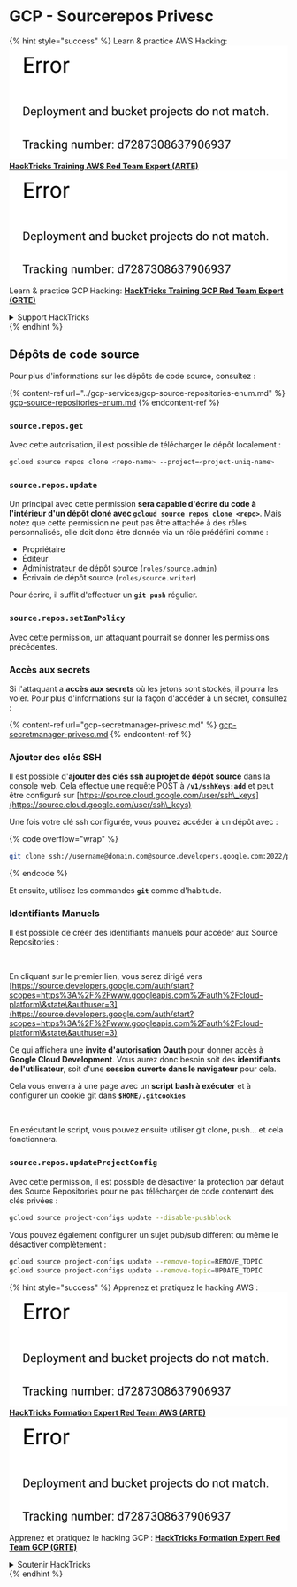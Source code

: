 # GCP - Sourcerepos Privesc

{% hint style="success" %}
Learn & practice AWS Hacking:<img src="../../../.gitbook/assets/image (1) (1).png" alt="" data-size="line">[**HackTricks Training AWS Red Team Expert (ARTE)**](https://training.hacktricks.xyz/courses/arte)<img src="../../../.gitbook/assets/image (1) (1).png" alt="" data-size="line">\
Learn & practice GCP Hacking: <img src="../../../.gitbook/assets/image (2).png" alt="" data-size="line">[**HackTricks Training GCP Red Team Expert (GRTE)**<img src="../../../.gitbook/assets/image (2).png" alt="" data-size="line">](https://training.hacktricks.xyz/courses/grte)

<details>

<summary>Support HackTricks</summary>

* Check the [**subscription plans**](https://github.com/sponsors/carlospolop)!
* **Join the** 💬 [**Discord group**](https://discord.gg/hRep4RUj7f) or the [**telegram group**](https://t.me/peass) or **follow** us on **Twitter** 🐦 [**@hacktricks\_live**](https://twitter.com/hacktricks\_live)**.**
* **Share hacking tricks by submitting PRs to the** [**HackTricks**](https://github.com/carlospolop/hacktricks) and [**HackTricks Cloud**](https://github.com/carlospolop/hacktricks-cloud) github repos.

</details>
{% endhint %}

## Dépôts de code source

Pour plus d'informations sur les dépôts de code source, consultez :

{% content-ref url="../gcp-services/gcp-source-repositories-enum.md" %}
[gcp-source-repositories-enum.md](../gcp-services/gcp-source-repositories-enum.md)
{% endcontent-ref %}

### `source.repos.get`

Avec cette autorisation, il est possible de télécharger le dépôt localement :
```bash
gcloud source repos clone <repo-name> --project=<project-uniq-name>
```
### `source.repos.update`

Un principal avec cette permission **sera capable d'écrire du code à l'intérieur d'un dépôt cloné avec `gcloud source repos clone <repo>`**. Mais notez que cette permission ne peut pas être attachée à des rôles personnalisés, elle doit donc être donnée via un rôle prédéfini comme :

* Propriétaire
* Éditeur
* Administrateur de dépôt source (`roles/source.admin`)
* Écrivain de dépôt source (`roles/source.writer`)

Pour écrire, il suffit d'effectuer un **`git push`** régulier.

### `source.repos.setIamPolicy`

Avec cette permission, un attaquant pourrait se donner les permissions précédentes.

### Accès aux secrets

Si l'attaquant a **accès aux secrets** où les jetons sont stockés, il pourra les voler. Pour plus d'informations sur la façon d'accéder à un secret, consultez :

{% content-ref url="gcp-secretmanager-privesc.md" %}
[gcp-secretmanager-privesc.md](gcp-secretmanager-privesc.md)
{% endcontent-ref %}

### Ajouter des clés SSH

Il est possible d'**ajouter des clés ssh au projet de dépôt source** dans la console web. Cela effectue une requête POST à **`/v1/sshKeys:add`** et peut être configuré sur [https://source.cloud.google.com/user/ssh\_keys](https://source.cloud.google.com/user/ssh\_keys)

Une fois votre clé ssh configurée, vous pouvez accéder à un dépôt avec :

{% code overflow="wrap" %}
```bash
git clone ssh://username@domain.com@source.developers.google.com:2022/p/<proj-name>/r/<repo-name>
```
{% endcode %}

Et ensuite, utilisez les commandes **`git`** comme d'habitude.

### Identifiants Manuels

Il est possible de créer des identifiants manuels pour accéder aux Source Repositories :

<figure><img src="../../../.gitbook/assets/image (324).png" alt=""><figcaption></figcaption></figure>

En cliquant sur le premier lien, vous serez dirigé vers [https://source.developers.google.com/auth/start?scopes=https%3A%2F%2Fwww.googleapis.com%2Fauth%2Fcloud-platform\&state\&authuser=3](https://source.developers.google.com/auth/start?scopes=https%3A%2F%2Fwww.googleapis.com%2Fauth%2Fcloud-platform\&state\&authuser=3)

Ce qui affichera une **invite d'autorisation Oauth** pour donner accès à **Google Cloud Development**. Vous aurez donc besoin soit des **identifiants de l'utilisateur**, soit d'une **session ouverte dans le navigateur** pour cela.

Cela vous enverra à une page avec un **script bash à exécuter** et à configurer un cookie git dans **`$HOME/.gitcookies`**

<figure><img src="../../../.gitbook/assets/image (323).png" alt=""><figcaption></figcaption></figure>

En exécutant le script, vous pouvez ensuite utiliser git clone, push... et cela fonctionnera.

### `source.repos.updateProjectConfig`

Avec cette permission, il est possible de désactiver la protection par défaut des Source Repositories pour ne pas télécharger de code contenant des clés privées :
```bash
gcloud source project-configs update --disable-pushblock
```
Vous pouvez également configurer un sujet pub/sub différent ou même le désactiver complètement :
```bash
gcloud source project-configs update --remove-topic=REMOVE_TOPIC
gcloud source project-configs update --remove-topic=UPDATE_TOPIC
```
{% hint style="success" %}
Apprenez et pratiquez le hacking AWS :<img src="../../../.gitbook/assets/image (1) (1).png" alt="" data-size="line">[**HackTricks Formation Expert Red Team AWS (ARTE)**](https://training.hacktricks.xyz/courses/arte)<img src="../../../.gitbook/assets/image (1) (1).png" alt="" data-size="line">\
Apprenez et pratiquez le hacking GCP : <img src="../../../.gitbook/assets/image (2).png" alt="" data-size="line">[**HackTricks Formation Expert Red Team GCP (GRTE)**<img src="../../../.gitbook/assets/image (2).png" alt="" data-size="line">](https://training.hacktricks.xyz/courses/grte)

<details>

<summary>Soutenir HackTricks</summary>

* Consultez les [**plans d'abonnement**](https://github.com/sponsors/carlospolop)!
* **Rejoignez le** 💬 [**groupe Discord**](https://discord.gg/hRep4RUj7f) ou le [**groupe telegram**](https://t.me/peass) ou **suivez** nous sur **Twitter** 🐦 [**@hacktricks\_live**](https://twitter.com/hacktricks\_live)**.**
* **Partagez des astuces de hacking en soumettant des PRs aux** [**HackTricks**](https://github.com/carlospolop/hacktricks) et [**HackTricks Cloud**](https://github.com/carlospolop/hacktricks-cloud) dépôts github.

</details>
{% endhint %}
